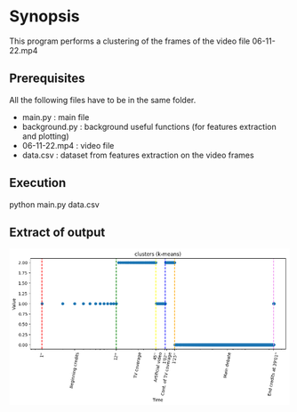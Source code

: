 # Synopsis
This program performs a clustering of the frames of the video file 06-11-22.mp4

## Prerequisites
All the following files have to be in the same folder.
  * main.py : main file
  * background.py : background useful functions (for features extraction and plotting)
  * 06-11-22.mp4 : video file
  * data.csv : dataset from features extraction on the video frames

## Execution
python main.py data.csv

## Extract of output
![alt text](https://github.com/francoisCo/multimedia/blob/master/example.png)